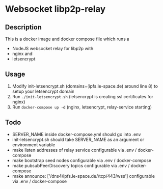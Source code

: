 # Websocket libp2p-relay

## Description 

This is a docker image and docker compose file which runs a 
- NodeJS websocket relay for libp2p with 
- nginx and
- letsencrypt

## Usage 
1. Modify init-letsencrypt.sh (domains=(ipfs.le-space.de) around line 8) to setup your letsencrypt domain 
2. Run ```./init-letsencrypt.sh``` (letsencrypt is creating ssl certificates for nginx)
3. Run ```docker-compose up -d``` (nginx, letsencrypt, relay-service starting)

## Todo
- SERVER_NAME inside docker-compose.yml should go  into .env
- init-letsencrypt.sh should take SERVER_NAME as an argument or environment variable
- make listen addresses of relay service configurable via .env / docker-compose
- make bootstrap seed nodes configurable via .env / docker-compose
- make pubsubPeerDiscovery topics configurable via .env / docker-compose
- make announce: ['/dns4/ipfs.le-space.de//tcp/443/wss'] configurable via .env / docker-compose